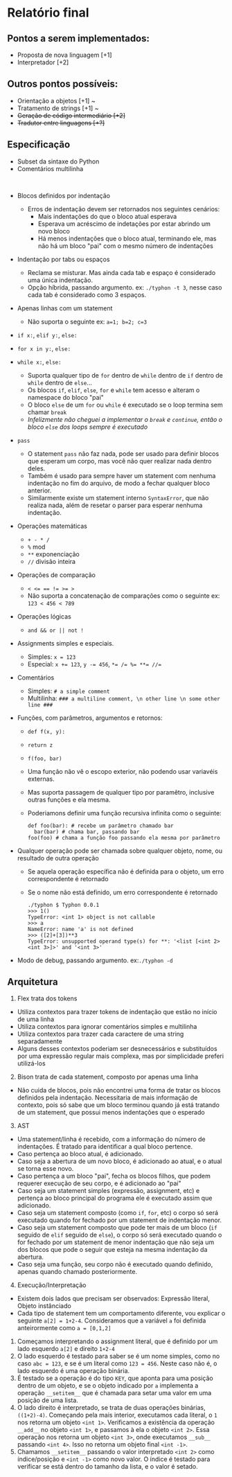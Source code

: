 # Relatório final

## Pontos a serem implementados:
- Proposta de nova linguagem [+1]
- Interpretador [+2]

## Outros pontos possíveis:
- Orientação a objetos [+1] ~
- Tratamento de strings [+1] ~
- ~~Geração de código intermediário [+2]~~
- ~~Tradutor entre linguagens [+?]~~

## Especificação
- Subset da sintaxe do Python
- Comentários multilinha

<br/>

- Blocos definidos por indentação
  - Erros de indentação devem ser retornados nos seguintes cenários:
    - Mais indentações do que o bloco atual esperava
    - Esperava um acréscimo de indetações por estar abrindo um novo bloco
    - Há menos indentações que o bloco atual, terminando ele, mas não há um bloco "pai" com o mesmo número de indentações
- Indentação por tabs ou espaços
  - Reclama se misturar. Mas ainda cada tab e espaço é considerado uma única indentação.
  - Opção híbrida, passando argumento. ex: `./typhon -t 3`, nesse caso cada tab é considerado como 3 espaços.
- Apenas linhas com um statement
  - Não suporta o seguinte ex: `a=1; b=2; c=3`
- `if x:`, `elif y:`, `else:`
- `for x in y:`, `else:`
- `while x:`, `else:`
  - Suporta qualquer tipo de `for` dentro de `while` dentro de `if` dentro de `while` dentro de `else`...
  - Os blocos `if`, `elif`, `else`, `for` e `while` tem acesso e alteram o namespace do bloco "pai"
  - O bloco `else` de um `for` ou `while` é executado se o loop termina sem chamar `break`
  - *Infelizmente não cheguei a implementar o `break` e `continue`, então o bloco `else` dos loops sempre é executado*
- `pass`
  - O statement `pass` não faz nada, pode ser usado para definir blocos que esperam um corpo, mas você não quer realizar nada dentro deles.
  - Também é usado para sempre haver um statement com nenhuma indentação no fim do arquivo, de modo a fechar qualquer bloco anterior.
  - Similarmente existe um statement interno `SyntaxError`, que não realiza nada, além de resetar o parser para esperar nenhuma indentação.
- Operações matemáticas
  - `+ - * /`
  - `%` mod
  - `**` exponenciação
  - `//` divisão inteira
- Operações de comparação
  - `< <= == != >= >`
  - Não suporta a concatenação de comparações como o seguinte ex: `123 < 456 < 789`
- Operações lógicas
  - `and && or || not !`
- Assignments simples e especiais.
  - Simples: `x = 123`
  - Especial: `x += 123`, `y -= 456`, `*= /= %= **= //=`
- Comentários
  - Simples: `# a simple comment`
  - Multilinha: `### a multiline comment, \n other line \n some other line ###`
- Funções, com parâmetros, argumentos e retornos:
  - `def f(x, y):`
  - `return z`
  - `f(foo, bar)`
  - Uma função não vê o escopo exterior, não podendo usar variavéis externas.
  - Mas suporta passagem de qualquer tipo por paramêtro, inclusive outras funções e ela mesma.
  - Poderiamons definir uma função recursiva infinita como o seguinte:
  
    ```
    def foo(bar): # recebe um parâmetro chamado bar
      bar(bar) # chama bar, passando bar
    foo(foo) # chama a função foo passando ela mesma por parâmetro
    ```
    
- Qualquer operação pode ser chamada sobre qualquer objeto, nome, ou resultado de outra operação
  - Se aquela operação específica não é definida para o objeto, um erro correspondente é retornado
  - Se o nome não está definido, um erro correspondente é retornado
    
    ```
    ./typhon $ Typhon 0.0.1
    >>> 1()   
    TypeError: <int 1> object is not callable
    >>> a
    NameError: name 'a' is not defined
    >>> ([2]+[3])**3 
    TypeError: unsupported operand type(s) for **: '<list [<int 2><int 3>]>' and '<int 3>'
    ```
  
- Modo de debug, passando argumento. ex:`./typhon -d`

## Arquitetura
1. Flex trata dos tokens
  - Utiliza contextos para trazer tokens de indentação que estão no início de uma linha
  - Utiliza contextos para ignorar comentários simples e multilinha
  - Utiliza contextos para trazer cada caractere de uma string separadamente
  - Alguns desses contextos poderiam ser desnecessários e substituídos por uma expressão regular mais complexa, mas por simplicidade preferi utilizá-los
2. Bison trata de cada statement, composto por apenas uma linha
  - Não cuida de blocos, pois não encontrei uma forma de tratar os blocos definidos pela indentação. Necessitaria de mais informação de contexto, pois só sabe que um bloco terminou quando já está tratando de um statement, que possui menos indentações que o esperado
3. AST
  - Uma statement/linha é recebido, com a informação do número de indentações. É tratado para identificar a qual bloco pertence.
  - Caso pertença ao bloco atual, é adicionado.
  - Caso seja a abertura de um novo bloco, é adicionado ao atual, e o atual se torna esse novo.
  - Caso pertença a um bloco "pai", fecha os blocos filhos, que podem requerer execução de seu corpo, e é adicionado ao "pai"
  - Caso seja um statement simples (expressão, assignment, etc) e pertença ao bloco principal do programa ele é executado assim que adicionado.
  - Caso seja um statement composto (como `if`, `for`, etc) o corpo só será executado quando for fechado por um statement de indentação menor.
  - Caso seja um statement composto que pode ter mais de um bloco (`if` seguido de `elif` seguido de `else`), o corpo só será executado quando o for fechado por um statement de menor indentação que não seja um dos blocos que pode o seguir que esteja na mesma indentação da abertura.
  - Caso seja uma função, seu corpo não é executado quando definido, apenas quando chamado posteriormente.
4. Execução/Interpretação
  - Existem dois lados que precisam ser observados: Expressão literal, Objeto instânciado
  - Cada tipo de statement tem um comportamento diferente, vou explicar o seguinte `a[2] = 1+2-4`. Consideramos que a variável `a` foi definida anteirormente como `a = [0,1,2]`
  
  1. Começamos interpretando o assignment literal, que é definido por um lado esquerdo `a[2]` e direito `1+2-4`
  2. O lado esquerdo é testado para saber se é um nome simples, como no caso `abc = 123`, e se é um literal como `123 = 456`. Neste caso não é, o lado esquerdo é uma operação binária.
  3. É testado se a operação é do tipo `KEY`, que aponta para uma posição dentro de um objeto, e se o objeto indicado por `a` implementa a operação `__setitem__` que é chamada para setar uma valor em uma posição de uma lista.
  4. O lado direito é interpretado, se trata de duas operações binárias, `((1+2)-4)`. Começando pela mais interior, executamos cada literal, o `1` nos retorna um objeto `<int 1>`. Verificamos a existência da operação `__add__` no objeto `<int 1>`, e passamos à ela o objeto `<int 2>`. Essa operação nos retorna um objeto `<int 3>`, onde executamos `__sub__` passando `<int 4>`. Isso no retorna um objeto final `<int -1>`.
  5. Chamamos `__setitem__` passando o valor interpretado `<int 2>` como índice/posição e `<int -1>` como novo valor. O índice é testado para verificar se está dentro do tamanho da lista, e o valor é setado.
